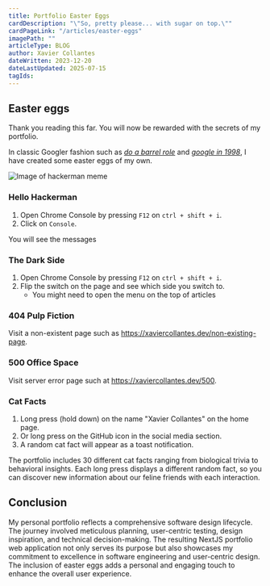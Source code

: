```yaml
---
title: Portfolio Easter Eggs
cardDescription: "\"So, pretty please... with sugar on top.\""
cardPageLink: "/articles/easter-eggs"
imagePath: ""
articleType: BLOG
author: Xavier Collantes
dateWritten: 2023-12-20
dateLastUpdated: 2025-07-15
tagIds:
---
```


## Easter eggs

Thank you reading this far. You will now be rewarded with the secrets of my
portfolio.

In classic Googler fashion such as [_do a barrel
role_](https://www.google.com/search?q=do+a+barrel+roll) and [_google in
1998_](https://www.google.com/search?q=google+in+1998), I have created some
easter eggs of my own.

![Image of hackerman meme](/articles/images/portfolio/hackerman.webp)

### Hello Hackerman

1. Open Chrome Console by pressing `F12` on `ctrl + shift + i`.
1. Click on `Console`.

You will see the messages

### The Dark Side

1. Open Chrome Console by pressing `F12` on `ctrl + shift + i`.
1. Flip the switch on the page and see which side you switch to.
   - You might need to open the menu on the top of articles

### 404 Pulp Fiction

Visit a non-existent page such as
<https://xaviercollantes.dev/non-existing-page>.

### 500 Office Space

Visit server error page such at <https://xaviercollantes.dev/500>.

### Cat Facts

1. Long press (hold down) on the name "Xavier Collantes" on the home page.
1. Or long press on the GitHub icon in the social media section.
1. A random cat fact will appear as a toast notification.

The portfolio includes 30 different cat facts ranging from biological trivia to
behavioral insights. Each long press displays a different random fact, so you
can discover new information about our feline friends with each interaction.

## Conclusion

My personal portfolio reflects a comprehensive software design lifecycle. The
journey involved meticulous planning, user-centric testing, design inspiration,
and technical decision-making. The resulting NextJS portfolio web application
not only serves its purpose but also showcases my commitment to excellence in
software engineering and user-centric design. The inclusion of easter eggs adds
a personal and engaging touch to enhance the overall user experience.
